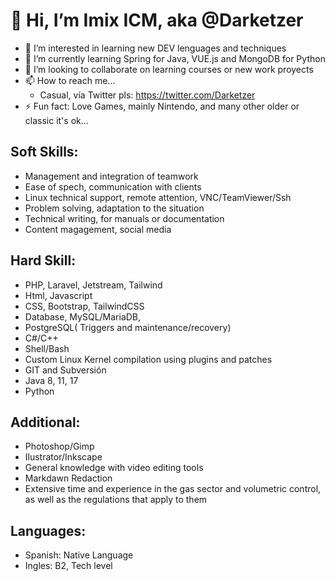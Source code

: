 # 👋 Hi, I’m Imix ICM, aka @Darketzer
- 👀 I’m interested in learning new DEV lenguages and techniques
- 🌱 I’m currently learning Spring for Java, VUE.js and MongoDB for Python
- 💞️ I’m looking to collaborate on learning courses or new work proyects
- 📫 How to reach me...
  * Casual, vía Twitter pls: https://twitter.com/Darketzer
- ⚡ Fun fact: Love Games, mainly Nintendo, and many other older or classic it's ok...

## Soft Skills:
* Management and integration of teamwork
* Ease of spech, communication with clients
* Linux technical support, remote attention, VNC/TeamViewer/Ssh
* Problem solving, adaptation to the situation
* Technical writing, for manuals or documentation
* Content magagement, social media

## Hard Skill:
* PHP, Laravel, Jetstream, Tailwind
* Html, Javascript
* CSS, Bootstrap, TailwindCSS
* Database, MySQL/MariaDB,
* PostgreSQL( Triggers and maintenance/recovery)
* C#/C++
* Shell/Bash
* Custom Linux Kernel compilation using plugins and patches
* GIT and Subversión
* Java 8, 11, 17
* Python
 
## Additional:
* Photoshop/Gimp
* Ilustrator/Inkscape
* General knowledge with video editing tools
* Markdawn Redaction
* Extensive time and experience in the gas sector and volumetric control, as well as the regulations that apply to them

## Languages:
* Spanish: Native Language
* Ingles: B2, Tech level

<!---
Imix-Dkz/Imix-Dkz is a ✨ special ✨ repository because its `README.md` (this file) appears on your GitHub profile.
You can click the Preview link to take a look at your changes.
--->
